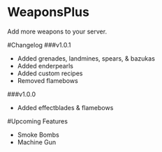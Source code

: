# WeaponsPlus
Add more weapons to your server.

#Changelog
###v1.0.1
* Added grenades, landmines, spears, & bazukas
* Added enderpearls
* Added custom recipes
* Removed flamebows

###v1.0.0
* Added effectblades & flamebows

#Upcoming Features
* Smoke Bombs
* Machine Gun


